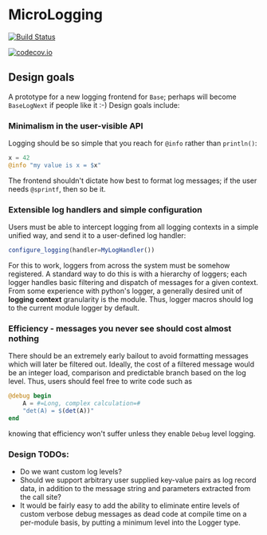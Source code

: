 # MicroLogging

[![Build Status](https://travis-ci.org/c42f/MicroLogging.jl.svg?branch=master)](https://travis-ci.org/c42f/MicroLogging.jl)

[![codecov.io](http://codecov.io/github/c42f/MicroLogging.jl/coverage.svg?branch=master)](http://codecov.io/github/c42f/MicroLogging.jl?branch=master)


## Design goals

A prototype for a new logging frontend for `Base`; perhaps will become
`BaseLogNext` if people like it :-)  Design goals include:

### Minimalism in the user-visible API

Logging should be so simple that you reach for `@info` rather than `println()`:

```julia
x = 42
@info "my value is x = $x"
```

The frontend shouldn't dictate how best to format log messages; if the user
needs `@sprintf`, then so be it.


### Extensible log handlers and simple configuration

Users must be able to intercept logging from all logging contexts in a simple
unified way, and send it to a user-defined log handler:

```julia
configure_logging(handler=MyLogHandler())
```

For this to work, loggers from across the system must be somehow registered.  A
standard way to do this is with a hierarchy of loggers; each logger handles
basic filtering and dispatch of messages for a given context.  From some
experience with python's logger, a generally desired unit of **logging context**
granularity is the module.  Thus, logger macros should log to the current module
logger by default.


### Efficiency - messages you never see should cost almost nothing

There should be an extremely early bailout to avoid formatting messages which
will later be filtered out.  Ideally, the cost of a filtered message would be an
integer load, comparison and predictable branch based on the log level. Thus,
users should feel free to write code such as

```julia
@debug begin
    A = #=Long, complex calculation=#
    "det(A) = $(det(A))"
end
```

knowing that efficiency won't suffer unless they enable `Debug` level logging.


### Design TODOs:

* Do we want custom log levels?
* Should we support arbitrary user supplied key-value pairs as log record data,
  in addition to the message string and parameters extracted from the call site?
* It would be fairly easy to add the ability to eliminate entire levels of
  custom verbose debug messages as dead code at compile time on a per-module
  basis, by putting a minimum level into the Logger type.

